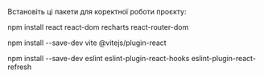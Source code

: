 Встановіть ці пакети для коректної роботи проєкту:

npm install react react-dom recharts react-router-dom

npm install --save-dev vite @vitejs/plugin-react

npm install --save-dev eslint eslint-plugin-react-hooks eslint-plugin-react-refresh
